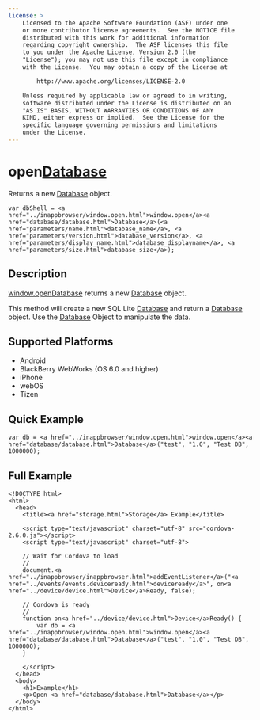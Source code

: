 ```yaml
---
license: >
    Licensed to the Apache Software Foundation (ASF) under one
    or more contributor license agreements.  See the NOTICE file
    distributed with this work for additional information
    regarding copyright ownership.  The ASF licenses this file
    to you under the Apache License, Version 2.0 (the
    "License"); you may not use this file except in compliance
    with the License.  You may obtain a copy of the License at

        http://www.apache.org/licenses/LICENSE-2.0

    Unless required by applicable law or agreed to in writing,
    software distributed under the License is distributed on an
    "AS IS" BASIS, WITHOUT WARRANTIES OR CONDITIONS OF ANY
    KIND, either express or implied.  See the License for the
    specific language governing permissions and limitations
    under the License.
---
```


open<a href="database/database.html">Database</a>
===============

Returns a new <a href="database/database.html">Database</a> object.

    var dbShell = <a href="../inappbrowser/window.open.html">window.open</a><a href="database/database.html">Database</a>(<a href="parameters/name.html">database_name</a>, <a href="parameters/version.html">database_version</a>, <a href="parameters/display_name.html">database_displayname</a>, <a href="parameters/size.html">database_size</a>);

Description
-----------

<a href="../inappbrowser/window.open.html">window.open</a><a href="database/database.html">Database</a> returns a new <a href="database/database.html">Database</a> object.

This method will create a new SQL Lite <a href="database/database.html">Database</a> and return a <a href="database/database.html">Database</a> object.  Use the <a href="database/database.html">Database</a> Object to manipulate the data.

Supported Platforms
-------------------

- Android
- BlackBerry WebWorks (OS 6.0 and higher)
- iPhone
- webOS
- Tizen

Quick Example
-------------

    var db = <a href="../inappbrowser/window.open.html">window.open</a><a href="database/database.html">Database</a>("test", "1.0", "Test DB", 1000000);

Full Example
------------

    <!DOCTYPE html>
    <html>
      <head>
        <title><a href="storage.html">Storage</a> Example</title>

        <script type="text/javascript" charset="utf-8" src="cordova-2.6.0.js"></script>
        <script type="text/javascript" charset="utf-8">

        // Wait for Cordova to load
        //
        document.<a href="../inappbrowser/inappbrowser.html">addEventListener</a>("<a href="../events/events.deviceready.html">deviceready</a>", on<a href="../device/device.html">Device</a>Ready, false);

        // Cordova is ready
        //
        function on<a href="../device/device.html">Device</a>Ready() {
			var db = <a href="../inappbrowser/window.open.html">window.open</a><a href="database/database.html">Database</a>("test", "1.0", "Test DB", 1000000);
        }
		
        </script>
      </head>
      <body>
        <h1>Example</h1>
        <p>Open <a href="database/database.html">Database</a></p>
      </body>
    </html>
